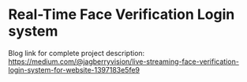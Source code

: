 # Real-Time Face Verification Login system

Blog link for complete project description:
https://medium.com/@jagberryvision/live-streaming-face-verification-login-system-for-website-1397183e5fe9


